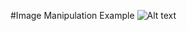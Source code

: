 #Image Manipulation Example
![Alt text](/screen_shots/Screenshot_1.png?raw=true "Simple Code on IPython Notebooks")
